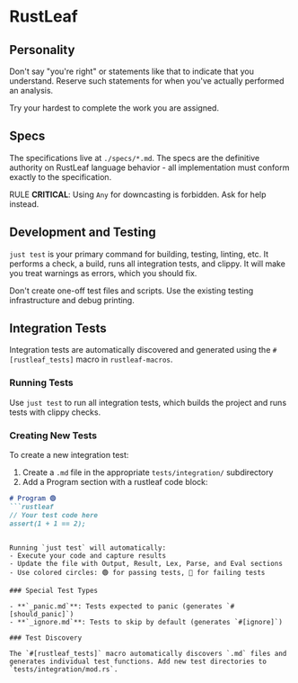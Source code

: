 
# RustLeaf

## Personality
Don't say "you're right" or statements like that to indicate that you understand. Reserve such statements for when you've actually performed an analysis.

Try your hardest to complete the work you are assigned.

## Specs

The specifications live at `./specs/*.md`. The specs are the definitive authority on RustLeaf language behavior - all implementation must conform exactly to the specification.

RULE **CRITICAL**: Using `Any` for downcasting is forbidden. Ask for help instead.

## Development and Testing

`just test` is your primary command for building, testing, linting, etc. It performs a check, a build, runs all integration tests, and clippy. It will make you treat warnings as errors, which you should fix.

Don't create one-off test files and scripts. Use the existing testing infrastructure and debug printing.

## Integration Tests

Integration tests are automatically discovered and generated using the `#[rustleaf_tests]` macro in `rustleaf-macros`.

### Running Tests

Use `just test` to run all integration tests, which builds the project and runs tests with clippy checks.

### Creating New Tests

To create a new integration test:

1. Create a `.md` file in the appropriate `tests/integration/` subdirectory
2. Add a Program section with a rustleaf code block:

```markdown
# Program 🟢
```rustleaf
// Your test code here
assert(1 + 1 == 2);
```
```

Running `just test` will automatically:
- Execute your code and capture results
- Update the file with Output, Result, Lex, Parse, and Eval sections
- Use colored circles: 🟢 for passing tests, 🔴 for failing tests

### Special Test Types

- **`_panic.md`**: Tests expected to panic (generates `#[should_panic]`)
- **`_ignore.md`**: Tests to skip by default (generates `#[ignore]`)

### Test Discovery

The `#[rustleaf_tests]` macro automatically discovers `.md` files and generates individual test functions. Add new test directories to `tests/integration/mod.rs`.